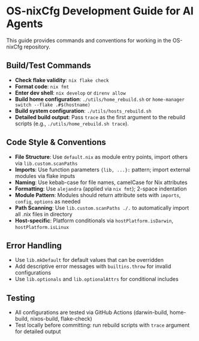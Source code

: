 # OS-nixCfg Development Guide for AI Agents

This guide provides commands and conventions for working in the OS-nixCfg repository.

## Build/Test Commands

- **Check flake validity**: `nix flake check`
- **Format code**: `nix fmt`
- **Enter dev shell**: `nix develop` or `direnv allow`
- **Build home configuration**: `./utils/home_rebuild.sh` or `home-manager switch --flake .#$(hostname)`
- **Build system configuration**: `./utils/hosts_rebuild.sh`
- **Detailed build output**: Pass `trace` as the first argument to the rebuild scripts (e.g., `./utils/home_rebuild.sh trace`).

## Code Style & Conventions

- **File Structure**: Use `default.nix` as module entry points, import others via `lib.custom.scanPaths`
- **Imports**: Use function parameters `{lib, ...}:` pattern; import external modules via flake inputs
- **Naming**: Use kebab-case for file names, camelCase for Nix attributes
- **Formatting**: Use `alejandra` (applied via `nix fmt`); 2-space indentation
- **Module Pattern**: Modules should return attribute sets with `imports`, `config`, `options` as needed
- **Path Scanning**: Use `lib.custom.scanPaths ./.` to automatically import all .nix files in directory
- **Host-specific**: Platform conditionals via `hostPlatform.isDarwin`, `hostPlatform.isLinux`

## Error Handling

- Use `lib.mkDefault` for default values that can be overridden
- Add descriptive error messages with `builtins.throw` for invalid configurations
- Use `lib.optionals` and `lib.optionalAttrs` for conditional includes

## Testing

- All configurations are tested via GitHub Actions (darwin-build, home-build, nixos-build, flake-check)
- Test locally before committing: run rebuild scripts with `trace` argument for detailed output
